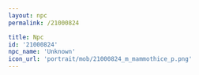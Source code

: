 ```yaml
---
layout: npc
permalink: /21000824

title: Npc
id: '21000824'
npc_name: 'Unknown'
icon_url: 'portrait/mob/21000824_m_mammothice_p.png'
---
```

